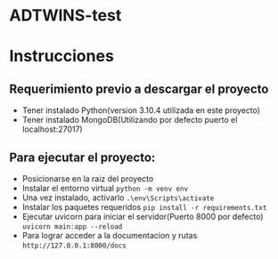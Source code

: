 # ADTWINS-test
# Instrucciones

## Requerimiento previo a descargar el proyecto
- Tener instalado Python(version 3.10.4 utilizada en este proyecto)
- Tener instalado MongoDB(Utilizando por defecto puerto el localhost:27017)

## Para ejecutar el proyecto:
- Posicionarse en la raiz del proyecto
- Instalar el entorno virtual
`python -m venv env`
- Una vez instalado, activarlo
`.\env\Scripts\activate`
- Instalar los paquetes requeridos
`pip install -r requirements.txt`
- Ejecutar uvicorn para iniciar el servidor(Puerto 8000 por defecto)
`uvicorn main:app --reload`
- Para lograr acceder a la documentacion y rutas
`http://127.0.0.1:8000/docs`
